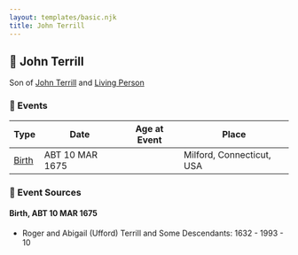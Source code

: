 ```yaml
---
layout: templates/basic.njk
title: John Terrill
---
```

## 🔵 John Terrill

Son of [John Terrill](/people/6/65221157) and [Living Person](/people/4/48582652)

### 📆 Events

Type | Date | Age at Event | Place
------ | ------ | ------ | ------
[Birth](#event-event-2) | ABT 10 MAR 1675 |  | Milford, Connecticut, USA

### 📰 Event Sources

#### <a id="event-event-2"></a> Birth, ABT 10 MAR 1675
* Roger and Abigail (Ufford) Terrill and Some Descendants: 1632 - 1993  - 10